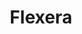 ---
facebook: https://facebook.com/flexera
instagram: https://instagram.com/weareflexera
linkedin: https://linkedin.com/company/flexera
logohandle: flexera
sort: flexera
title: Flexera
twitter: https://x.com/flexera
website: https://www.flexera.com/
youtube: https://youtube.com/user/FlexeraSoftware
---